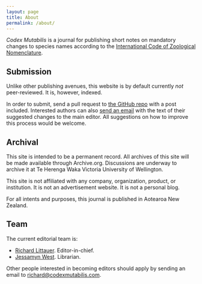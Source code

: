 ```yaml
---
layout: page
title: About
permalink: /about/
---
```


*Codex Mutabilis* is a journal for publishing short notes on mandatory changes to species names according to the [International Code of Zoological Nomenclature](https://www.iczn.org/).

## Submission

Unlike other publishing avenues, this website is by default currently *not* peer-reviewed. It is, however, indexed.

In order to submit, send a pull request to [the GitHub repo](https://github.com/RichardLitt/codex-mutabilis/) with a post included. Interested authors can also [send an email](mailto:richard@codexmutabilis.com) with the text of their suggested changes to the main editor. All suggestions on how to improve this process would be welcome.

## Archival

This site is intended to be a permanent record. All archives of this site will be made available through Archive.org. Discussions are underway to archive it at Te Herenga Waka Victoria University of Wellington.

This site is not affiliated with any company, organization, product, or institution. It is not an advertisement website. It is not a personal blog.

For all intents and purposes, this journal is published in Aotearoa New Zealand.

## Team

The current editorial team is:

* [Richard Littauer](https://burntfen.com). Editor-in-chief.
* [Jessamyn West](https://en.wikipedia.org/wiki/Jessamyn_West_(librarian)). Librarian.

Other people interested in becoming editors should apply by sending an email to richard@codexmutabilis.com.
